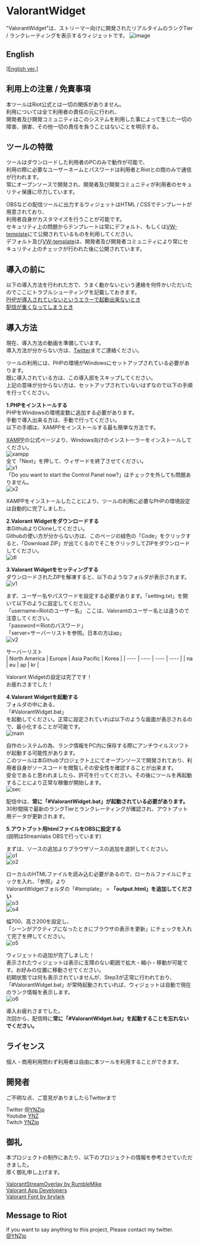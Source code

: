 ValorantWidget
====
"ValorantWidget"は、ストリーマー向けに開発されたリアルタイムのランクTier / ランクレーティングを表示するウィジェットです。
![image](https://user-images.githubusercontent.com/25396805/130334416-94e153ce-b180-4772-991f-09e3033582aa.PNG)  

## English
[\[English ver.\]](README.md)

## 利用上の注意 / 免責事項
本ツールはRiot公式とは一切の関係がありません。  
利用については全て利用者の責任の元に行われ、  
開発者及び開発コミュニティはこのシステムを利用した事によって生じた一切の障害、損害、その他一切の責任を負うことはないことを明示する。  

## ツールの特徴
ツールはダウンロードした利用者のPCのみで動作が可能で、  
利用の際に必要なユーザーネームとパスワードは利用者とRiotとの間のみで通信が行われます。  
常にオープンソースで開発され、開発者及び開発コミュニティが利用者のセキュリティ保護に尽力しています。  

OBSなどの配信ツールに出力するウィジェットはHTML / CSSでテンプレートが用意されており、  
利用者自身がカスタマイズを行うことが可能です。  
セキュリティ上の問題からテンプレートは常にデフォルト、もしくは[VW-template](https://github.com/nolldayo/VW-template)にて公開されているものを利用してください。  
デフォルト及び[VW-template](https://github.com/nolldayo/VW-template)は、開発者及び開発者コミュニティにより常にセキュリティ上のチェックが行われた後に公開されています。  

## 導入の前に
以下の導入方法を行われた方で、うまく動かないという連絡を何件かいただいたのでここにトラブルシューティングを記載しておきます。  
[PHPが導入されていないというエラーで起動出来ないとき](https://twitter.com/YNZjp/status/1429287659424215041)  
[配信が重くなってしまうとき](https://twitter.com/YNZjp/status/1429459261763907585)  

## 導入方法
現在、導入方法の動画を準備しています。  
導入方法が分からない方は、[Twitter](https://twitter.com/YNZjp)までご連絡ください。  

ツールの利用には、PHPの環境がWindowsにセットアップされている必要があります。  
既に導入されている方は、この導入部をスキップしてください。  
上記の意味が分からない方は、セットアップされていないはずなので以下の手順を行ってください。  

**1.PHPをインストールする**  
PHPをWindowsの環境変数に追加する必要があります。  
手動で導入出来る方は、手動で行ってください。  
以下の手順は、XAMPPをインストールする最も簡単な方法です。  

[XAMPP](https://www.apachefriends.org/jp/index.html)の公式ページより、Windows向けのインストーラーをインストールしてください。  
![xampp](https://user-images.githubusercontent.com/25396805/130334532-b034c8c5-daa2-4491-aa5a-b2dd8c4f13ec.PNG)  
全て「Next」を押して、ウィザードを終了させてください。  
![x1](https://user-images.githubusercontent.com/25396805/130334628-9fb6d6cd-0f4e-4306-8fe1-9b0344addfff.PNG)  
「Do you want to start the Control Panel now?」はチェックを外しても問題ありません。  
![x2](https://user-images.githubusercontent.com/25396805/130334643-c4626eff-19ad-490f-8314-c53785861bed.jpg)  

XAMPPをインストールしたことにより、ツールの利用に必要なPHPの環境設定は自動的に完了しました。  

**2.Valorant Widgetをダウンロードする**  
本GithubよりCloneしてください。  
Githubの使い方が分からない方は、このページの緑色の「Code」をクリックすると、「Download ZIP」が出てくるのでそこをクリックしてZIPをダウンロードしてください。  
![dl](https://user-images.githubusercontent.com/25396805/130334720-2bf1e35b-ad70-4e83-821a-acfd0d65c2f6.PNG)  

**3.Valorant Widgetをセッティングする**  
ダウンロードされたZIPを解凍すると、以下のようなフォルダが表示されます。  
![v1](https://user-images.githubusercontent.com/25396805/130334759-6bbce760-9d8e-45a0-b4af-c9bb0bb01864.PNG)  

まず、ユーザー名やパスワードを設定する必要があります。「setting.txt」を開いて以下のように設定してください。  
「username=Riotのユーザー名」 ここは、Valorantのユーザー名とは違うので注意してください。  
「password＝Riotのパスワード」  
「server=サーバーリストを参照。日本の方はap」  
![v2](https://user-images.githubusercontent.com/25396805/130334797-d63702b1-b695-4eff-a50a-8dd3db99a688.PNG)  

サーバーリスト  
|  North America  |  Europe  |  Asia Pacific  |  Korea  |
| ---- | ---- | ---- | ---- |
|  na  |  eu  |  ap  |  kr  |

Valorant Widgetの設定は完了です！  
お疲れさまでした！  

**4.Valorant Widgetを起動する**  
フォルダの中にある、  
「#ValorantWidget.bat」  
を起動してください。正常に設定されていれば以下のような画面が表示されるので、最小化することが可能です。  
![main](https://user-images.githubusercontent.com/25396805/130334923-228fbe94-3884-4b97-8613-4ec1f0978db7.PNG)  

自作のシステムの為、ランク情報をPC内に保存する際にアンチウイルスソフトが起動する可能性があります。  
このツールは本Githubプロジェクト上にてオープンソースで開発されており、利用者自身がソースコードを閲覧しその安全性を確認することが出来ます。  
安全であると思われましたら、許可を行ってください。その後にツールを再起動することにより正常な稼働が開始します。  
![sec](https://user-images.githubusercontent.com/25396805/130334967-73e75a5b-9a14-45c5-8318-80d3daa47e6c.PNG)  

配信中は、**常に「#ValorantWidget.bat」が起動されている必要があります。**  
30秒間隔で最新のランクTierとランクレーティングが確認され、アウトプット用データが更新されます。  

**5.アウトプット用htmlファイルをOBSに設定する**  
(説明はStreamlabs OBSで行っています)  

まずは、ソースの追加よりブラウザソースの追加を選択してください。  
![o1](https://user-images.githubusercontent.com/25396805/130335170-a2c344c7-4628-47c9-8cd4-4da47f43eccc.PNG)  
![o2](https://user-images.githubusercontent.com/25396805/130335177-33fe55d4-6492-4050-aaf7-ce5cd273ded7.PNG)  

ローカルのHTMLファイルを読み込む必要があるので、ローカルファイルにチェックを入れ、「参照」より  
ValorantWidgetフォルダの「#template」 > **「output.html」を追加してください**  
![o3](https://user-images.githubusercontent.com/25396805/130335180-8afcc20b-1585-456a-b995-02e68f3fe2d4.PNG)  
![o4](https://user-images.githubusercontent.com/25396805/130335220-812b8b8f-186e-47c7-b111-28c6c1a2616f.PNG)  

幅700、高さ200を設定し、  
「シーンがアクティブになったときにブラウザの表示を更新」にチェックを入れて完了を押してください。  
![o5](https://user-images.githubusercontent.com/25396805/130335224-75ebda04-2a38-4579-a06f-5108975c008d.PNG)  

ウィジェットの追加が完了しました！  
表示されたウィジェットは表示に支障のない範囲で拡大・縮小・移動が可能です。お好みの位置に移動させてください。  
初期状態では何も表示されていませんが、Step3が正常に行われており、「#ValorantWidget.bat」が常時起動されていれば、ウィジェットは自動で現在のランク情報を表示します。  
![o6](https://user-images.githubusercontent.com/25396805/130335265-2f3382f3-8ae2-4345-8f00-24a2838b8cbb.PNG)  


導入お疲れさまでした。  
次回から、配信時に**常に「#ValorantWidget.bat」を起動することを忘れないでください。**  

## ライセンス
個人・商用利用問わず利用者は自由に本ツールを利用することができます。  

## 開発者
ご不明な点、ご意見がありましたらTwitterまで  

Twitter [@YNZjp](https://twitter.com/YNZjp)  
Youtube [YNZ](https://www.youtube.com/channel/UCn9l51qQWN6ZZHF-7AK01Gw)  
Twitch [YNZjp](https://www.twitch.tv/ynzjp)  

## 御礼
本プロジェクトの制作にあたり、以下のプロジェクトの情報を参考させていただきました。  
厚く御礼申し上げます。  

[ValorantStreamOverlay by RumbleMike](https://github.com/RumbleMike/ValorantStreamOverlay)  
[Valorant App Developers](https://discord.gg/a9yzrw3KAm)  
[Valorant Font by brylark](https://www.reddit.com/r/VALORANT/comments/g0747t/valorant_font/)  

## Message to Riot
If you want to say anything to this project, Please contact my twitter.  
[@YNZjp](https://twitter.com/YNZjp)
